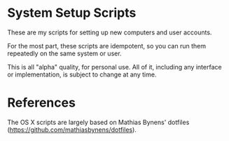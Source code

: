 System Setup Scripts
========================

These are my scripts for setting up new computers and user accounts.

For the most part, these scripts are idempotent, so you can run them repeatedly on the same system or user.

This is all "alpha" quality, for personal use. All of it, including any interface or implementation, is subject to change at any time.

#  References   #

The OS X scripts are largely based on Mathias Bynens' dotfiles (https://github.com/mathiasbynens/dotfiles).